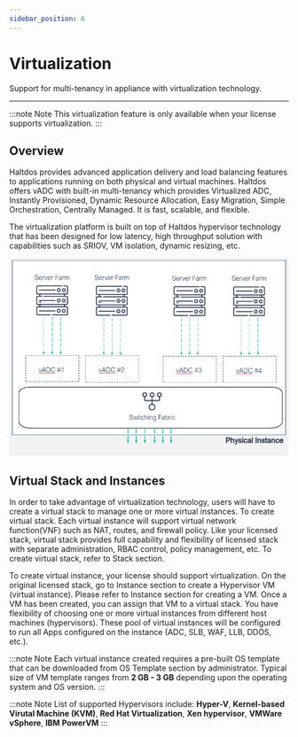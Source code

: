```yaml
---
sidebar_position: 6
---
```


# Virtualization

Support for multi-tenancy in appliance with virtualization technology.

---
:::note Note
This virtualization feature is only available when your license supports virtualization.
:::

## Overview  

Haltdos provides advanced application delivery and load balancing features to applications running on both physical and virtual machines. Haltdos offers vADC with built-in multi-tenancy which provides Virtualized ADC, Instantly Provisioned, Dynamic Resource Allocation, Easy Migration, Simple Orchestration, Centrally Managed. It is fast, scalable, and flexible.



The virtualization platform is built on top of Haltdos hypervisor technology that has been designed for low latency, high throughput solution with capabilities such as SRIOV, VM isolation, dynamic resizing, etc.  

![virtualization](/img/platform/v7/docs/virtualization.png)


##  Virtual Stack and Instances

In order to take advantage of virtualization technology, users will have to create a virtual stack to manage one or more virtual instances. To create virtual stack. Each virtual instance will support virtual network function(VNF) such as NAT, routes, and firewall policy. Like your licensed stack, virtual stack provides full capability and flexibility of licensed stack with separate administration, RBAC control, policy management, etc. To create virtual stack, refer to Stack section.  

To create virtual instance, your license should support virtualization. On the original licensed stack, go to Instance section to create a Hypervisor VM (virtual instance). Please refer to Instance section for creating a VM. Once a VM has been created, you can assign that VM to a virtual stack. You have flexibility of choosing one or more virtual instances from different host machines (hypervisors). These pool of virtual instances will be configured to run all Apps configured on the instance (ADC, SLB, WAF, LLB, DDOS, etc.).  

:::note Note
Each virtual instance created requires a pre-built OS template that can be downloaded from OS Template section by administrator. Typical size of VM template ranges from **2 GB - 3 GB** depending upon the operating system and OS version.
:::

:::note Note
List of supported Hypervisors include: **Hyper-V**, **Kernel-based Virutal Machine (KVM)**, **Red Hat Virtualization**, **Xen hypervisor**, **VMWare vSphere**, **IBM PowerVM**
:::